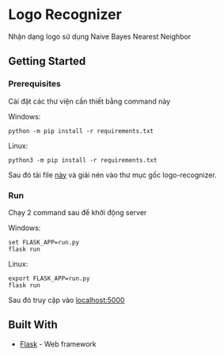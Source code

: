 # Logo Recognizer
Nhận dạng logo sử dụng Naive Bayes Nearest Neighbor

## Getting Started
### Prerequisites

Cài đặt các thư viện cần thiết bằng command này

Windows:
```
python -m pip install -r requirements.txt
```
Linux:
```
python3 -m pip install -r requirements.txt
```
Sau đó tải file [này](https://studenthcmupedu-my.sharepoint.com/:u:/g/personal/4301104136_student_hcmup_edu_vn/ERbPTJX8iOFGnQiag3Ew1v0BV2A3DfnskqKs4JvuqtVa0g?e=fL15ma) và giải nén vào thư mục gốc logo-recognizer.
### Run
Chạy 2 command sau để khởi động server

Windows:
```
set FLASK_APP=run.py
flask run
```
Linux:
```
export FLASK_APP=run.py
flask run
```
Sau đó truy cập vào [localhost:5000](http://localhost:5000/)
## Built With

* [Flask](https://palletsprojects.com/p/flask/) - Web framework
